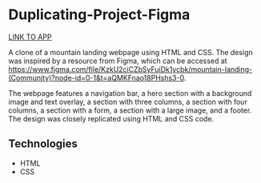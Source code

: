 # Duplicating-Project-Figma

[LINK TO APP](https://duplicating-project-figma.vercel.app/)

A clone of a mountain landing webpage using HTML and CSS. The design was inspired by a resource from Figma, which can be accessed at https://www.figma.com/file/KzkU2ciCZbSyFuiDk1ycbk/mountain-landing-(Community)?node-id=0-1&t=aQMKFnao18PHshs3-0.

The webpage features a navigation bar, a hero section with a background image and text overlay, a section with three columns, a section with four columns, a section with a form, a section with a large image, and a footer. The design was closely replicated using HTML and CSS code.

## Technologies 
* HTML 
* CSS
